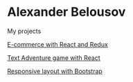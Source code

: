 # Alexander Belousov


My projects

[E-commerce with React and Redux](https://github.com/AlexanderRyb/E-commerce)


[Text Adventure game with React](https://github.com/AlexanderRyb/Text_Adventure_Game)

[Responsive layout with Bootstrap](https://github.com/AlexanderRyb/responsive-bootstrap-layout)

<!---
AlexanderRyb/AlexanderRyb is a ✨ special ✨ repository because its `README.md` (this file) appears on your GitHub profile.
You can click the Preview link to take a look at your changes.
--->
